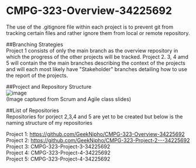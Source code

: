 # CMPG-323-Overview-34225692

The use of the .gitignore file within each project is to prevent git from tracking certain files and rather ignore them from local or remote repository. 

##Branching Strategies <br />
Project 1 consists of only the main branch as the overview repository in which the progress of the other projects will be tracked.
Project 2. 3, 4 amd 5 will contain the the main branches describing the context of the projects and will each most likely have "Stakeholder" branches detailing how to use the report of the projects.


##Project and Repository Structure <br />
![image](https://user-images.githubusercontent.com/107882888/185408777-36cefc3a-8e15-4fec-b15a-f39f4262d12a.png) <br />
(Image captured from Scrum and Agile class slides)

##List of Repositories <br />
Repositories for porject 2,3,4 and 5 are yet to be created but below is the naming structure of my repositories <br />

Project 1: https://github.com/GeekNipho/CMPG-323-Overview-34225692 <br />
Project 2: https://github.com/GeekNipho/CMPG-323-Project-2---34225692 <br />
Project 3: CMPG-323-Project-3-34225692 <br />
Project 4: CMPG-323-Project-4-34225692 <br />
Project 5: CMPG-323-Project-4-34225692
